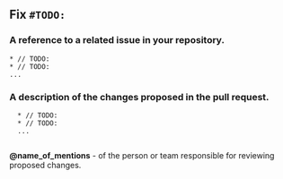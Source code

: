 ## Fix ``` #TODO: ```

### A reference to a related issue in your repository.
  ```
  * // TODO:
  * // TODO:
  ...
  
  ```
### A description of the changes proposed in the pull request.
```
  * // TODO:
  * // TODO:
  ...
  
```

**@name_of_mentions** - of the person or team responsible for reviewing proposed changes.
